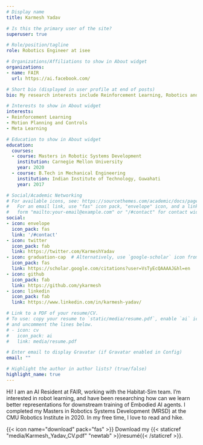 ```yaml
---
# Display name
title: Karmesh Yadav

# Is this the primary user of the site?
superuser: true

# Role/position/tagline
role: Robotics Engineer at isee

# Organizations/Affiliations to show in About widget
organizations:
- name: FAIR
  url: https://ai.facebook.com/

# Short bio (displayed in user profile at end of posts)
bio: My research interests include Reinforcement Learning, Robotics and Meta-Learning.

# Interests to show in About widget
interests:
- Reinforcement Learning
- Motion Planning and Controls
- Meta Learning

# Education to show in About widget
education:
  courses:
  - course: Masters in Robotic Systems Development
    institution: Carnegie Mellon University
    year: 2020
  - course: B.Tech in Mechanical Engineering
    institution: Indian Institute of Technology, Guwahati
    year: 2017

# Social/Academic Networking
# For available icons, see: https://sourcethemes.com/academic/docs/page-builder/#icons
#   For an email link, use "fas" icon pack, "envelope" icon, and a link in the
#   form "mailto:your-email@example.com" or "/#contact" for contact widget.
social:
- icon: envelope
  icon_pack: fas
  link: '/#contact'
- icon: twitter
  icon_pack: fab
  link: https://twitter.com/KarmeshYadav
- icon: graduation-cap  # Alternatively, use `google-scholar` icon from `ai` icon pack
  icon_pack: fas
  link: https://scholar.google.com/citations?user=VsTyEcQAAAAJ&hl=en
- icon: github
  icon_pack: fab
  link: https://github.com/ykarmesh
- icon: linkedin
  icon_pack: fab
  link: https://www.linkedin.com/in/karmesh-yadav/

# Link to a PDF of your resume/CV.
# To use: copy your resume to `static/media/resume.pdf`, enable `ai` icons in `params.toml`, 
# and uncomment the lines below.
# - icon: cv
#   icon_pack: ai
#   link: media/resume.pdf

# Enter email to display Gravatar (if Gravatar enabled in Config)
email: ""

# Highlight the author in author lists? (true/false)
highlight_name: true
---
```


Hi! I am an AI Resident at FAIR, working with the Habitat-Sim team. I’m interested in robot learning, and have been researching how can we learn better representations for downstream training of Embodied AI agents. I completed my Masters in Robotics Systems Development (MRSD) at the CMU Robotics Institute in 2020. In my free time, I love to read and hike.

{{< icon name="download" pack="fas" >}} Download my {{< staticref "media/Karmesh_Yadav_CV.pdf" "newtab" >}}resumé{{< /staticref >}}.
